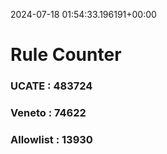 2024-07-18 01:54:33.196191+00:00
# Rule Counter 
 ### UCATE : 483724

 ### Veneto : 74622

 ### Allowlist : 13930